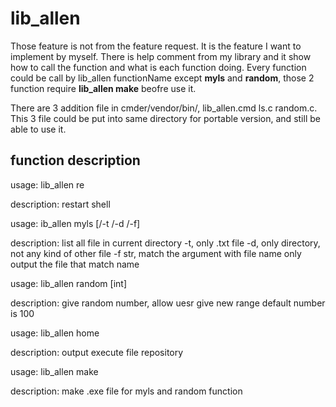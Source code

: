 # lib_allen
Those feature is not from the feature request. It is the feature I want to implement
by myself. There is help comment from my library and it show how to call the function
and what is each function doing. Every function could be call by lib_allen functionName
except **myls** and **random**, those 2 function require **lib_allen make** beofre use it.

There are 3 addition file in cmder/vendor/bin/, lib_allen.cmd ls.c random.c. This 3 file 
could be put into same directory for portable version, and still be able to use it.

## function description 
usage:
lib_allen re

description:
restart shell


usage:
ib_allen myls [/-t /-d /-f]

description:
list all file in current directory
-t, only .txt file
-d, only directory, not any kind of other file
-f str, match the argument with file name
only output the file that match name


usage:
lib_allen random [int]

description:
give random number, allow uesr give new range
default number is 100


usage:
lib_allen home

description:
output execute file repository


usage:
lib_allen make

description:
make .exe file for myls and random function
